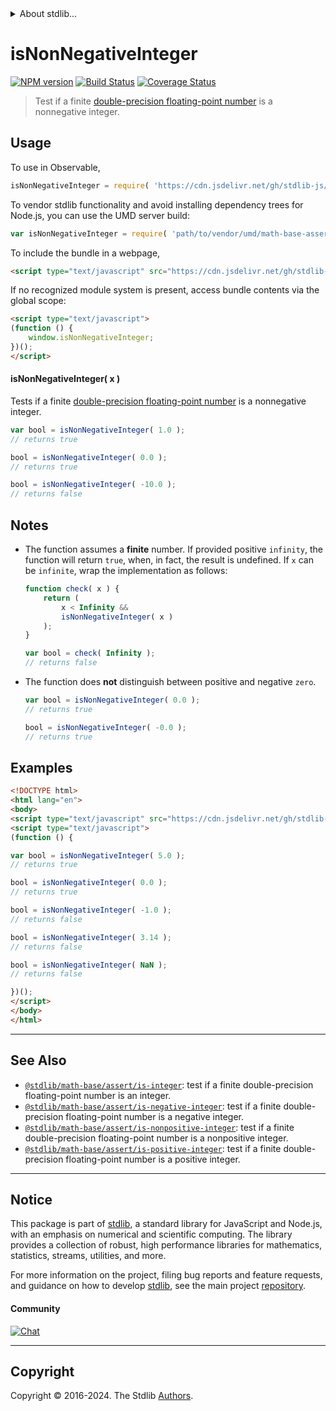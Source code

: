<!--

@license Apache-2.0

Copyright (c) 2018 The Stdlib Authors.

Licensed under the Apache License, Version 2.0 (the "License");
you may not use this file except in compliance with the License.
You may obtain a copy of the License at

   http://www.apache.org/licenses/LICENSE-2.0

Unless required by applicable law or agreed to in writing, software
distributed under the License is distributed on an "AS IS" BASIS,
WITHOUT WARRANTIES OR CONDITIONS OF ANY KIND, either express or implied.
See the License for the specific language governing permissions and
limitations under the License.

-->


<details>
  <summary>
    About stdlib...
  </summary>
  <p>We believe in a future in which the web is a preferred environment for numerical computation. To help realize this future, we've built stdlib. stdlib is a standard library, with an emphasis on numerical and scientific computation, written in JavaScript (and C) for execution in browsers and in Node.js.</p>
  <p>The library is fully decomposable, being architected in such a way that you can swap out and mix and match APIs and functionality to cater to your exact preferences and use cases.</p>
  <p>When you use stdlib, you can be absolutely certain that you are using the most thorough, rigorous, well-written, studied, documented, tested, measured, and high-quality code out there.</p>
  <p>To join us in bringing numerical computing to the web, get started by checking us out on <a href="https://github.com/stdlib-js/stdlib">GitHub</a>, and please consider <a href="https://opencollective.com/stdlib">financially supporting stdlib</a>. We greatly appreciate your continued support!</p>
</details>

# isNonNegativeInteger

[![NPM version][npm-image]][npm-url] [![Build Status][test-image]][test-url] [![Coverage Status][coverage-image]][coverage-url] <!-- [![dependencies][dependencies-image]][dependencies-url] -->

> Test if a finite [double-precision floating-point number][ieee754] is a nonnegative integer.



<section class="usage">

## Usage

To use in Observable,

```javascript
isNonNegativeInteger = require( 'https://cdn.jsdelivr.net/gh/stdlib-js/math-base-assert-is-nonnegative-integer@umd/browser.js' )
```

To vendor stdlib functionality and avoid installing dependency trees for Node.js, you can use the UMD server build:

```javascript
var isNonNegativeInteger = require( 'path/to/vendor/umd/math-base-assert-is-nonnegative-integer/index.js' )
```

To include the bundle in a webpage,

```html
<script type="text/javascript" src="https://cdn.jsdelivr.net/gh/stdlib-js/math-base-assert-is-nonnegative-integer@umd/browser.js"></script>
```

If no recognized module system is present, access bundle contents via the global scope:

```html
<script type="text/javascript">
(function () {
    window.isNonNegativeInteger;
})();
</script>
```

#### isNonNegativeInteger( x )

Tests if a finite [double-precision floating-point number][ieee754] is a nonnegative integer.

```javascript
var bool = isNonNegativeInteger( 1.0 );
// returns true

bool = isNonNegativeInteger( 0.0 );
// returns true

bool = isNonNegativeInteger( -10.0 );
// returns false
```

</section>

<!-- /.usage -->

<section class="notes">

## Notes

-   The function assumes a **finite** number. If provided positive `infinity`, the function will return `true`, when, in fact, the result is undefined. If `x` can be `infinite`, wrap the implementation as follows:

    ```javascript
    function check( x ) {
        return (
            x < Infinity &&
            isNonNegativeInteger( x )
        );
    }

    var bool = check( Infinity );
    // returns false
    ```

-   The function does **not** distinguish between positive and negative `zero`.

    ```javascript
    var bool = isNonNegativeInteger( 0.0 );
    // returns true

    bool = isNonNegativeInteger( -0.0 );
    // returns true
    ```

</section>

<!-- /.notes -->

<section class="examples">

## Examples

<!-- eslint no-undef: "error" -->

```html
<!DOCTYPE html>
<html lang="en">
<body>
<script type="text/javascript" src="https://cdn.jsdelivr.net/gh/stdlib-js/math-base-assert-is-nonnegative-integer@umd/browser.js"></script>
<script type="text/javascript">
(function () {

var bool = isNonNegativeInteger( 5.0 );
// returns true

bool = isNonNegativeInteger( 0.0 );
// returns true

bool = isNonNegativeInteger( -1.0 );
// returns false

bool = isNonNegativeInteger( 3.14 );
// returns false

bool = isNonNegativeInteger( NaN );
// returns false

})();
</script>
</body>
</html>
```

</section>

<!-- /.examples -->

<!-- C interface documentation. -->



<!-- Section for related `stdlib` packages. Do not manually edit this section, as it is automatically populated. -->

<section class="related">

* * *

## See Also

-   <span class="package-name">[`@stdlib/math-base/assert/is-integer`][@stdlib/math/base/assert/is-integer]</span><span class="delimiter">: </span><span class="description">test if a finite double-precision floating-point number is an integer.</span>
-   <span class="package-name">[`@stdlib/math-base/assert/is-negative-integer`][@stdlib/math/base/assert/is-negative-integer]</span><span class="delimiter">: </span><span class="description">test if a finite double-precision floating-point number is a negative integer.</span>
-   <span class="package-name">[`@stdlib/math-base/assert/is-nonpositive-integer`][@stdlib/math/base/assert/is-nonpositive-integer]</span><span class="delimiter">: </span><span class="description">test if a finite double-precision floating-point number is a nonpositive integer.</span>
-   <span class="package-name">[`@stdlib/math-base/assert/is-positive-integer`][@stdlib/math/base/assert/is-positive-integer]</span><span class="delimiter">: </span><span class="description">test if a finite double-precision floating-point number is a positive integer.</span>

</section>

<!-- /.related -->

<!-- Section for all links. Make sure to keep an empty line after the `section` element and another before the `/section` close. -->


<section class="main-repo" >

* * *

## Notice

This package is part of [stdlib][stdlib], a standard library for JavaScript and Node.js, with an emphasis on numerical and scientific computing. The library provides a collection of robust, high performance libraries for mathematics, statistics, streams, utilities, and more.

For more information on the project, filing bug reports and feature requests, and guidance on how to develop [stdlib][stdlib], see the main project [repository][stdlib].

#### Community

[![Chat][chat-image]][chat-url]

---

## Copyright

Copyright &copy; 2016-2024. The Stdlib [Authors][stdlib-authors].

</section>

<!-- /.stdlib -->

<!-- Section for all links. Make sure to keep an empty line after the `section` element and another before the `/section` close. -->

<section class="links">

[npm-image]: http://img.shields.io/npm/v/@stdlib/math-base-assert-is-nonnegative-integer.svg
[npm-url]: https://npmjs.org/package/@stdlib/math-base-assert-is-nonnegative-integer

[test-image]: https://github.com/stdlib-js/math-base-assert-is-nonnegative-integer/actions/workflows/test.yml/badge.svg?branch=main
[test-url]: https://github.com/stdlib-js/math-base-assert-is-nonnegative-integer/actions/workflows/test.yml?query=branch:main

[coverage-image]: https://img.shields.io/codecov/c/github/stdlib-js/math-base-assert-is-nonnegative-integer/main.svg
[coverage-url]: https://codecov.io/github/stdlib-js/math-base-assert-is-nonnegative-integer?branch=main

<!--

[dependencies-image]: https://img.shields.io/david/stdlib-js/math-base-assert-is-nonnegative-integer.svg
[dependencies-url]: https://david-dm.org/stdlib-js/math-base-assert-is-nonnegative-integer/main

-->

[chat-image]: https://img.shields.io/gitter/room/stdlib-js/stdlib.svg
[chat-url]: https://app.gitter.im/#/room/#stdlib-js_stdlib:gitter.im

[stdlib]: https://github.com/stdlib-js/stdlib

[stdlib-authors]: https://github.com/stdlib-js/stdlib/graphs/contributors

[umd]: https://github.com/umdjs/umd
[es-module]: https://developer.mozilla.org/en-US/docs/Web/JavaScript/Guide/Modules

[deno-url]: https://github.com/stdlib-js/math-base-assert-is-nonnegative-integer/tree/deno
[deno-readme]: https://github.com/stdlib-js/math-base-assert-is-nonnegative-integer/blob/deno/README.md
[umd-url]: https://github.com/stdlib-js/math-base-assert-is-nonnegative-integer/tree/umd
[umd-readme]: https://github.com/stdlib-js/math-base-assert-is-nonnegative-integer/blob/umd/README.md
[esm-url]: https://github.com/stdlib-js/math-base-assert-is-nonnegative-integer/tree/esm
[esm-readme]: https://github.com/stdlib-js/math-base-assert-is-nonnegative-integer/blob/esm/README.md
[branches-url]: https://github.com/stdlib-js/math-base-assert-is-nonnegative-integer/blob/main/branches.md

[ieee754]: https://en.wikipedia.org/wiki/IEEE_754-1985

<!-- <related-links> -->

[@stdlib/math/base/assert/is-integer]: https://github.com/stdlib-js/math-base-assert-is-integer/tree/umd

[@stdlib/math/base/assert/is-negative-integer]: https://github.com/stdlib-js/math-base-assert-is-negative-integer/tree/umd

[@stdlib/math/base/assert/is-nonpositive-integer]: https://github.com/stdlib-js/math-base-assert-is-nonpositive-integer/tree/umd

[@stdlib/math/base/assert/is-positive-integer]: https://github.com/stdlib-js/math-base-assert-is-positive-integer/tree/umd

<!-- </related-links> -->

</section>

<!-- /.links -->
